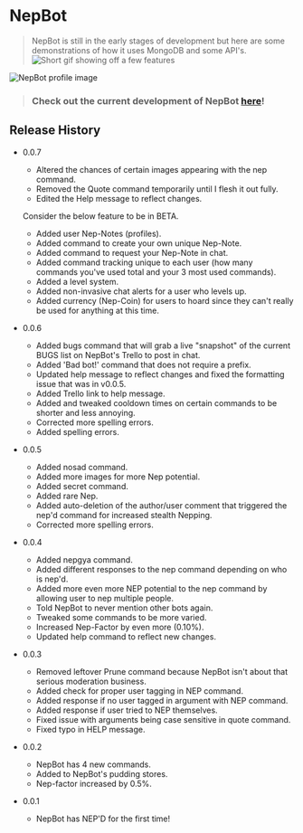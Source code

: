 # NepBot
> NepBot is still in the early stages of development but here are some demonstrations of how it uses MongoDB and some API's.
![Short gif showing off a few features](https://i.imgur.com/BQqVKtb.gif)

![NepBot profile image](https://i.imgur.com/0X3J7Ue.png)
> ### Check out the current development of NepBot [here](https://trello.com/b/nHqpnFmL/nepbot)!
## Release History

* 0.0.7
   * Altered the chances of certain images appearing with the nep command.
   * Removed the Quote command temporarily until I flesh it out fully.
   * Edited the Help message to reflect changes.


   Consider the below feature to be in BETA.
   * Added user Nep-Notes (profiles).
   * Added command to create your own unique Nep-Note.
   * Added command to request your Nep-Note in chat.
   * Added command tracking unique to each user (how many commands you've used total and your 3 most used commands).
   * Added a level system.
   * Added non-invasive chat alerts for a user who levels up.
   * Added currency (Nep-Coin) for users to hoard since they can't really be used for anything at this time. 



* 0.0.6
   * Added bugs command that will grab a live "snapshot" of the current BUGS list on NepBot's Trello to post in chat.
   * Added 'Bad bot!' command that does not require a prefix.
   * Updated help message to reflect changes and fixed the formatting issue that was in v0.0.5.
   * Added Trello link to help message.
   * Added and tweaked cooldown times on certain commands to be shorter and less annoying.
   * Corrected more spelling errors.
   * Added spelling errors.


* 0.0.5
   * Added nosad command.
   * Added more images for more Nep potential.
   * Added secret command.
   * Added rare Nep.
   * Added auto-deletion of the author/user comment that triggered the nep'd command for increased     stealth Nepping.
   * Corrected more spelling errors.


* 0.0.4
   * Added nepgya command.
   * Added different responses to the nep command depending on who is nep'd.
   * Added more even more NEP potential to the nep command by allowing user to nep multiple people.
   * Told NepBot to never mention other bots again.
   * Tweaked some commands to be more varied.
   * Increased Nep-Factor by even more (0.10%).
   * Updated help command to reflect new changes.

* 0.0.3
   * Removed leftover Prune command because NepBot isn't about that serious moderation business.
   * Added check for proper user tagging in NEP command.
   * Added response if no user tagged in argument with NEP command.
   * Added response if user tried to NEP themselves.
   * Fixed issue with arguments being case sensitive in quote command.
   * Fixed typo in HELP message.

* 0.0.2
    * NepBot has 4 new commands.
    * Added to NepBot's pudding stores.
    * Nep-factor increased by 0.5%.

* 0.0.1
    * NepBot has NEP'D for the first time!
